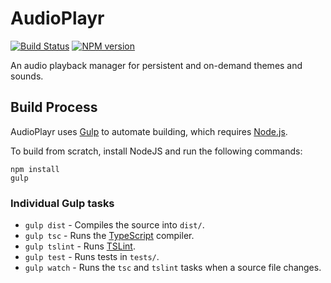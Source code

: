 # AudioPlayr
[![Build Status](https://travis-ci.org/FullScreenShenanigans/AudioPlayr.svg?branch=master)](https://travis-ci.org/FullScreenShenanigans/AudioPlayr)
[![NPM version](https://badge.fury.io/js/objectmakr.svg)](http://badge.fury.io/js/audioplayr)

An audio playback manager for persistent and on-demand themes and sounds.


## Build Process

AudioPlayr uses [Gulp](http://gulpjs.com/) to automate building, which requires [Node.js](http://node.js.org).

To build from scratch, install NodeJS and run the following commands:

```
npm install
gulp
```

### Individual Gulp tasks

* `gulp dist` - Compiles the source into `dist/`. 
* `gulp tsc` - Runs the [TypeScript](https://typescriptlang.org/) compiler.
* `gulp tslint` - Runs [TSLint](https://github.com/palantir/tslint).
* `gulp test` - Runs tests in `tests/`. 
* `gulp watch` - Runs the `tsc` and `tslint` tasks when a source file changes.
